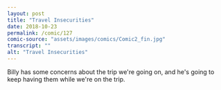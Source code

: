 ```yaml
---
layout: post
title: "Travel Insecurities"
date: 2018-10-23
permalink: /comic/127
comic-source: "assets/images/comics/Comic2_fin.jpg"
transcript: ""
alt: "Travel Insecurities"
---
```


Billy has some concerns about the trip we're going on, and he's going to keep having them while we're on the trip.
